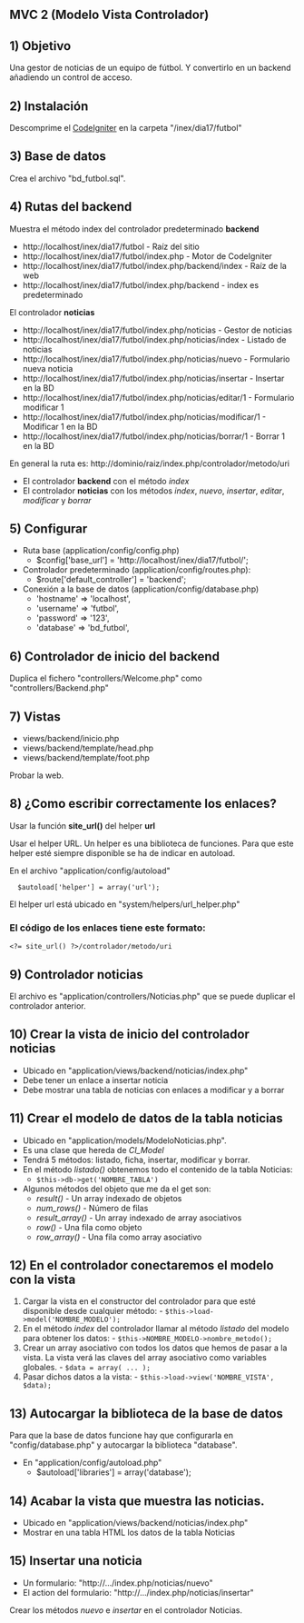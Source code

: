 MVC 2 (Modelo Vista Controlador)
--------------------------------

## 1) Objetivo

Una gestor de noticias de un equipo de fútbol.
Y convertirlo en un backend añadiendo un control de acceso.

## 2) Instalación

Descomprime el [CodeIgniter](http://www.codeigniter.com/)
en la carpeta "/inex/dia17/futbol"

## 3) Base de datos

Crea el archivo "bd_futbol.sql".

## 4) Rutas del backend

Muestra el método index del controlador predeterminado **backend**
 - http://localhost/inex/dia17/futbol - Raíz del sitio
 - http://localhost/inex/dia17/futbol/index.php - Motor de CodeIgniter
 - http://localhost/inex/dia17/futbol/index.php/backend/index - Raíz de la web
 - http://localhost/inex/dia17/futbol/index.php/backend - index es predeterminado

El controlador **noticias**
 - http://localhost/inex/dia17/futbol/index.php/noticias - Gestor de noticias
 - http://localhost/inex/dia17/futbol/index.php/noticias/index - Listado de noticias
 - http://localhost/inex/dia17/futbol/index.php/noticias/nuevo - Formulario nueva noticia
 - http://localhost/inex/dia17/futbol/index.php/noticias/insertar - Insertar en la BD
 - http://localhost/inex/dia17/futbol/index.php/noticias/editar/1 - Formulario modificar 1
 - http://localhost/inex/dia17/futbol/index.php/noticias/modificar/1 - Modificar 1 en la BD
 - http://localhost/inex/dia17/futbol/index.php/noticias/borrar/1 - Borrar 1 en la BD

En general la ruta es:  http://dominio/raiz/index.php/controlador/metodo/uri

  - El controlador **backend** con el método *index*
  - El controlador **noticias** con los métodos *index*, *nuevo*, *insertar*, *editar*, *modificar* y *borrar*

## 5) Configurar

  - Ruta base (application/config/config.php)
    - $config['base_url'] = 'http://localhost/inex/dia17/futbol/';
  - Controlador predeterminado (application/config/routes.php):
    - $route['default_controller'] = 'backend';
  - Conexión a la base de datos (application/config/database.php)
    - 'hostname' => 'localhost',
    - 'username' => 'futbol',
    -	'password' => '123',
    -	'database' => 'bd_futbol',

## 6) Controlador de inicio del backend   

Duplica el fichero "controllers/Welcome.php" como "controllers/Backend.php"

## 7) Vistas

  - views/backend/inicio.php
  - views/backend/template/head.php
  - views/backend/template/foot.php

Probar la web.

## 8) ¿Como escribir correctamente los enlaces?

Usar la función **site_url()** del helper **url**

Usar el helper URL. Un helper es una biblioteca de funciones.
Para que este helper esté siempre disponible se ha de indicar en autoload.

En el archivo "application/config/autoload"

      $autoload['helper'] = array('url');

El helper url está ubicado en "system/helpers/url_helper.php"    

### El código de los enlaces tiene este formato:

    <?= site_url() ?>/controlador/metodo/uri

## 9) Controlador **noticias**

El archivo es "application/controllers/Noticias.php" que se puede duplicar el controlador anterior.

## 10) Crear la vista de inicio del controlador noticias

  - Ubicado en "application/views/backend/noticias/index.php"
  - Debe tener un enlace a insertar noticia
  - Debe mostrar una tabla de noticias con enlaces a modificar y a borrar

## 11) Crear el modelo de datos de la tabla noticias

 - Ubicado en "application/models/ModeloNoticias.php".
 - Es una clase que hereda de *CI_Model*
 - Tendrá 5 métodos: listado, ficha, insertar, modificar y borrar.
 - En el método *listado()* obtenemos todo el contenido de la tabla Noticias:
   - `$this->db->get('NOMBRE_TABLA')`
  - Algunos métodos del objeto que me da el get son:
    - *result()* - Un array indexado de objetos
    - *num_rows()* - Número de filas
    - *result_array()* - Un array indexado de array asociativos
    - *row()* - Una fila como objeto
    - *row_array()* - Una fila como array asociativo

## 12) En el controlador conectaremos el modelo con la vista

  1. Cargar la vista en el constructor del controlador para que esté disponible desde cualquier método:
    - `$this->load->model('NOMBRE_MODELO');`
  2. En el método *index* del controlador llamar al método *listado* del modelo para obtener los datos:
    - `$this->NOMBRE_MODELO->nombre_metodo();`
  3. Crear un array asociativo con todos los datos que hemos de pasar a la vista. La vista verá las claves del array asociativo como variables globales.
    - `$data = array( ... );`  
  4. Pasar dichos datos a la vista:
    -	`$this->load->view('NOMBRE_VISTA', $data);`

## 13) Autocargar la biblioteca de la base de datos

Para que la base de datos funcione hay que configurarla en "config/database.php" y autocargar la biblioteca "database".

  - En "application/config/autoload.php"
    - $autoload['libraries'] = array('database');

## 14) Acabar la vista que muestra las noticias.
  - Ubicado en "application/views/backend/noticias/index.php"
  - Mostrar en una tabla HTML los datos de la tabla Noticias

## 15) Insertar una noticia
  - Un formulario: "http://.../index.php/noticias/nuevo"
  - El action del formulario: "http://.../index.php/noticias/insertar"

Crear los métodos *nuevo* e *insertar* en el controlador Noticias.
